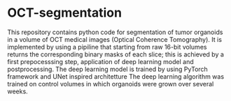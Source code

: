 # OCT-segmentation
This repository contains python code for segmentation of tumor organoids in a volume of OCT medical images (Optical Coherence Tomography).
It is implemented by using a pipiline that starting from raw 16-bit volumes returns the corresponding binary masks of each slice; this is achieved by a first prepocesssing step, application of deep learning model and postprocessing.
The deep learning model is trained by using PyTorch framework and UNet inspired architetture
The deep learning algorithm was trained on control volumes in which organoids were grown over several weeks. 
